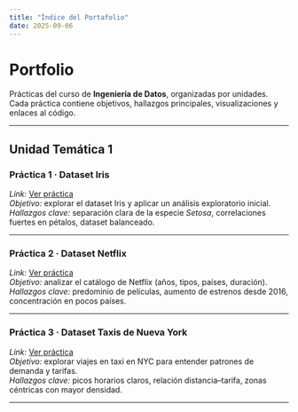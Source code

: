 ```yaml
---
title: "Índice del Portafolio"
date: 2025-09-06
---
```


# Portfolio

Prácticas del curso de **Ingeniería de Datos**, organizadas por unidades.  
Cada práctica contiene objetivos, hallazgos principales, visualizaciones y enlaces al código.

---

## Unidad Temática 1

### Práctica 1 · Dataset Iris
*Link:* [Ver práctica](ut1-practica1.md)  
*Objetivo:* explorar el dataset Iris y aplicar un análisis exploratorio inicial.  
*Hallazgos clave:* separación clara de la especie *Setosa*, correlaciones fuertes en pétalos, dataset balanceado.

---

### Práctica 2 · Dataset Netflix
*Link:* [Ver práctica](ut1-practica2.md)  
*Objetivo:* analizar el catálogo de Netflix (años, tipos, países, duración).  
*Hallazgos clave:* predominio de películas, aumento de estrenos desde 2016, concentración en pocos países.

---

### Práctica 3 · Dataset Taxis de Nueva York
*Link:* [Ver práctica](ut1-practica3.md)  
*Objetivo:* explorar viajes en taxi en NYC para entender patrones de demanda y tarifas.  
*Hallazgos clave:* picos horarios claros, relación distancia–tarifa, zonas céntricas con mayor densidad.

---
